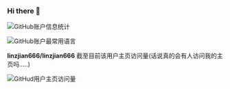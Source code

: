 ### Hi there 👋
![GitHub账户信息统计](https://github-stats.ubrong.com/api?username=linzjian666&show_icons=true&theme=tokyonight)

![GitHub账户最常用语言](https://github-stats.ubrong.com/api/top-langs/?username=linzjian666&layout=compact&theme=tokyonight)


**linzjian666/linzjian666** 截至目前该用户主页访问量(话说真的会有人访问我的主页吗.....)

![GitHud用户主页访问量](https://count.getloli.com/get/@linzjian666?theme=rule34)

<!--
**linzjian666/linzjian666** is a ✨ _special_ ✨ repository because its `README.md` (this file) appears on your GitHub profile.

Here are some ideas to get you started:

- 🔭 I’m currently working on ...
- 🌱 I’m currently learning ...
- 👯 I’m looking to collaborate on ...
- 🤔 I’m looking for help with ...
- 💬 Ask me about ...
- 📫 How to reach me: ...
- 😄 Pronouns: ...
- ⚡ Fun fact: ...
-->
